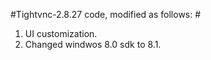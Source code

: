 
#Tightvnc-2.8.27 code, modified as follows: #

1. UI customization.
2. Changed windwos 8.0 sdk to 8.1.
